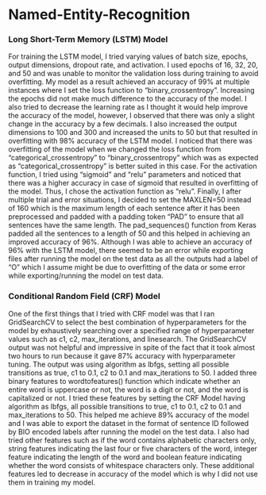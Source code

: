 # Named-Entity-Recognition

### Long Short-Term Memory (LSTM) Model
For training the LSTM model, I tried varying values of batch size, epochs, output dimensions, dropout rate, and activation. I used epochs of 16, 32, 20, and 50 and was unable to monitor the validation loss during training to avoid overfitting. My model as a result achieved an accuracy of 99% at multiple instances where I set the loss function to “binary_crossentropy”. Increasing the epochs did not make much difference to the accuracy of the model. I also tried to decrease the learning rate as I thought it would help improve the accuracy of the model, however, I observed that there was only a slight change in the accuracy by a few decimals. I also increased the output dimensions to 100 and 300 and increased the units to 50 but that resulted in overfitting with 98% accuracy of the LSTM model. I noticed that there was overfitting of the model when we changed the loss function from “categorical_crossentropy” to “binary_crossentropy” which was as expected as “categorical_crossentropy” is better suited in this case. For the activation function, I tried using “sigmoid” and “relu” parameters and noticed that there was a higher accuracy in case of sigmoid that resulted in overfitting of the model. Thus, I chose the activation function as “relu”. Finally, I after multiple trial and error situations, I decided to set the MAXLEN=50 instead of 160 which is the maximum length of each sentence after it has been preprocessed and padded with a padding token “PAD” to ensure that all sentences have the same length. The pad_sequences() function from Keras padded all the sentences to a length of 50 and this helped in achieving an improved accuracy of 96%. Although I was able to achieve an accuracy of 96% with the LSTM model, there seemed to be an error while exporting files after running the model on the test data as all the outputs had a label of “O” which I assume might be due to overfitting of the data or some error while exporting/running the model on test data. 

### Conditional Random Field (CRF) Model 
One of the first things that I tried with CRF model was that I ran GridSearchCV to select the best combination of hyperparameters for the model by exhaustively searching over a specified range of hyperparameter values such as c1, c2, max_iterations, and linesearch. The GridSearchCV output was not helpful and impressive in spite of the fact that it took almost two hours to run because it gave 87% accuracy with hyperparameter tuning. The output was using algorithm as lbfgs, setting all possible transitions as true, c1 to 0.1, c2 to 0.1 and max_iterations to 50. I added three binary features to wordtofeatures() function which indicate whether an entire word is uppercase or not, the word is a digit or not, and the word is capitalized or not. I tried these features by setting the CRF Model having algorithm as lbfgs, all possible transitions to true, c1 to 0.1, c2 to 0.1 and max_iterations to 50. This helped me achieve 89% accuracy of the model and I was able to export the dataset in the format of sentence ID followed by BIO encoded labels after running the model on the test data. I also had tried other features such as if the word contains alphabetic characters only, string features indicating the last four or five characters of the word, integer feature indicating the length of the word and boolean feature indicating whether the word consists of whitespace characters only. These additional features led to decrease in accuracy of the model which is why I did not use them in training my model.
